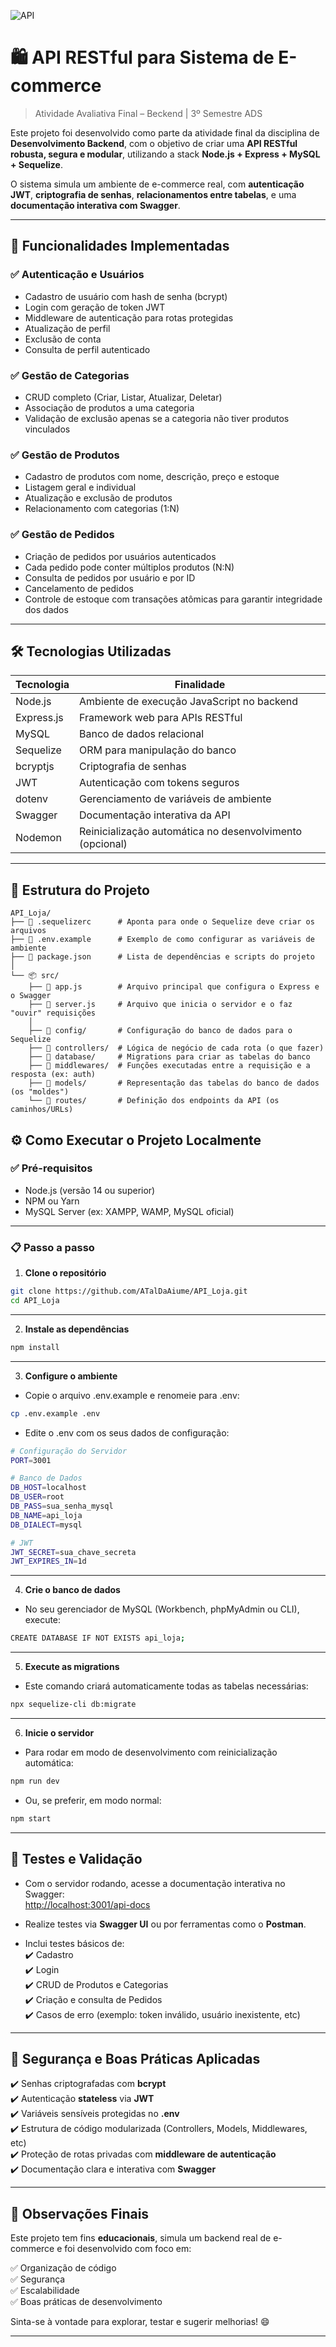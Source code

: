 ![API](https://img.shields.io/badge/Projeto-API-blue)

# 🛍️ API RESTful para Sistema de E-commerce
> Atividade Avaliativa Final – Beckend | 3º Semestre ADS

Este projeto foi desenvolvido como parte da atividade final da disciplina de **Desenvolvimento Backend**, com o objetivo de criar uma **API RESTful robusta, segura e modular**, utilizando a stack **Node.js + Express + MySQL + Sequelize**.

O sistema simula um ambiente de e-commerce real, com **autenticação JWT**, **criptografia de senhas**, **relacionamentos entre tabelas**, e uma **documentação interativa com Swagger**.

---

## 📌 Funcionalidades Implementadas

### ✅ Autenticação e Usuários

- Cadastro de usuário com hash de senha (bcrypt)
- Login com geração de token JWT
- Middleware de autenticação para rotas protegidas
- Atualização de perfil
- Exclusão de conta
- Consulta de perfil autenticado

### ✅ Gestão de Categorias

- CRUD completo (Criar, Listar, Atualizar, Deletar)
- Associação de produtos a uma categoria
- Validação de exclusão apenas se a categoria não tiver produtos vinculados

### ✅ Gestão de Produtos

- Cadastro de produtos com nome, descrição, preço e estoque
- Listagem geral e individual
- Atualização e exclusão de produtos
- Relacionamento com categorias (1:N)

### ✅ Gestão de Pedidos

- Criação de pedidos por usuários autenticados
- Cada pedido pode conter múltiplos produtos (N:N)
- Consulta de pedidos por usuário e por ID
- Cancelamento de pedidos
- Controle de estoque com transações atômicas para garantir integridade dos dados

---

## 🛠️ Tecnologias Utilizadas

| Tecnologia      | Finalidade                              |
|-----------------|-----------------------------------------|
| Node.js         | Ambiente de execução JavaScript no backend |
| Express.js      | Framework web para APIs RESTful         |
| MySQL           | Banco de dados relacional               |
| Sequelize       | ORM para manipulação do banco           |
| bcryptjs        | Criptografia de senhas                  |
| JWT             | Autenticação com tokens seguros         |
| dotenv          | Gerenciamento de variáveis de ambiente  |
| Swagger         | Documentação interativa da API          |
| Nodemon         | Reinicialização automática no desenvolvimento (opcional) |

---

## 📂 Estrutura do Projeto

```text
API_Loja/
├── 📄 .sequelizerc      # Aponta para onde o Sequelize deve criar os arquivos
├── 📄 .env.example      # Exemplo de como configurar as variáveis de ambiente
├── 📄 package.json      # Lista de dependências e scripts do projeto
│
└── 📦 src/
    ├── 📄 app.js        # Arquivo principal que configura o Express e o Swagger
    ├── 📄 server.js     # Arquivo que inicia o servidor e o faz "ouvir" requisições
    │
    ├── 📂 config/       # Configuração do banco de dados para o Sequelize
    ├── 📂 controllers/  # Lógica de negócio de cada rota (o que fazer)
    ├── 📂 database/     # Migrations para criar as tabelas do banco
    ├── 📂 middlewares/  # Funções executadas entre a requisição e a resposta (ex: auth)
    ├── 📂 models/       # Representação das tabelas do banco de dados (os "moldes")
    └── 📂 routes/       # Definição dos endpoints da API (os caminhos/URLs)
```

## ⚙️ Como Executar o Projeto Localmente

### ✅ Pré-requisitos

- Node.js (versão 14 ou superior)
- NPM ou Yarn
- MySQL Server (ex: XAMPP, WAMP, MySQL oficial)

---

### 📋 Passo a passo

1. **Clone o repositório**
```bash
git clone https://github.com/ATalDaAiume/API_Loja.git
cd API_Loja
```

---

2. **Instale as dependências**

```bash
npm install
```

---

3. **Configure o ambiente**

- Copie o arquivo .env.example e renomeie para .env:

```bash
cp .env.example .env
```

- Edite o .env com os seus dados de configuração:

```bash
# Configuração do Servidor
PORT=3001

# Banco de Dados
DB_HOST=localhost
DB_USER=root
DB_PASS=sua_senha_mysql
DB_NAME=api_loja
DB_DIALECT=mysql

# JWT
JWT_SECRET=sua_chave_secreta
JWT_EXPIRES_IN=1d
```

---

4. **Crie o banco de dados**

- No seu gerenciador de MySQL (Workbench, phpMyAdmin ou CLI), execute:
```bash
CREATE DATABASE IF NOT EXISTS api_loja;
```

---

5. **Execute as migrations**

- Este comando criará automaticamente todas as tabelas necessárias:

```bash
npx sequelize-cli db:migrate
```

---

6. **Inicie o servidor**

- Para rodar em modo de desenvolvimento com reinicialização automática:

```bash
npm run dev
```

- Ou, se preferir, em modo normal:

```bash
npm start
```

---

## 🔎 Testes e Validação

- Com o servidor rodando, acesse a documentação interativa no Swagger:  
  [http://localhost:3001/api-docs](http://localhost:3001/api-docs)

- Realize testes via **Swagger UI** ou por ferramentas como o **Postman**.

- Inclui testes básicos de:  
  ✔️ Cadastro  
  ✔️ Login  
  ✔️ CRUD de Produtos e Categorias  
  ✔️ Criação e consulta de Pedidos  
  ✔️ Casos de erro (exemplo: token inválido, usuário inexistente, etc)

---

## 🔐 Segurança e Boas Práticas Aplicadas

✔️ Senhas criptografadas com **bcrypt**  
✔️ Autenticação **stateless** via **JWT**  
✔️ Variáveis sensíveis protegidas no **.env**  
✔️ Estrutura de código modularizada (Controllers, Models, Middlewares, etc)  
✔️ Proteção de rotas privadas com **middleware de autenticação**  
✔️ Documentação clara e interativa com **Swagger**

---

## 📌 Observações Finais

Este projeto tem fins **educacionais**, simula um backend real de e-commerce e foi desenvolvido com foco em:

✅ Organização de código  
✅ Segurança  
✅ Escalabilidade  
✅ Boas práticas de desenvolvimento  

Sinta-se à vontade para explorar, testar e sugerir melhorias! 😄

---
